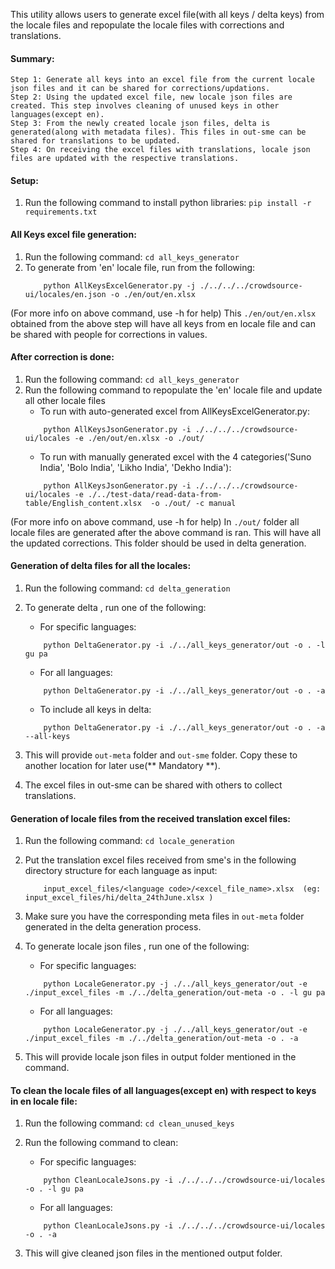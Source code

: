 This utility allows users to generate excel file(with all keys / delta keys) from the locale files and repopulate the locale files with corrections and translations.

#### Summary:
    Step 1: Generate all keys into an excel file from the current locale json files and it can be shared for corrections/updations.
    Step 2: Using the updated excel file, new locale json files are created. This step involves cleaning of unused keys in other languages(except en).
    Step 3: From the newly created locale json files, delta is generated(along with metadata files). This files in out-sme can be shared for translations to be updated.
    Step 4: On receiving the excel files with translations, locale json files are updated with the respective translations.

#### Setup:

1. Run the following command to install python libraries:  `pip install -r requirements.txt`

#### All Keys excel file generation:

1. Run the following command: `cd all_keys_generator`
2. To generate from 'en' locale file, run from the following:
   ```
       python AllKeysExcelGenerator.py -j ./../../../crowdsource-ui/locales/en.json -o ./en/out/en.xlsx
   ```

(For more info on above command, use -h for help)
This `./en/out/en.xlsx` obtained from the above step will have all keys from en locale file and can be shared with people for corrections in values.

#### After correction is done:

1. Run the following command: `cd all_keys_generator`
2. Run the following command to repopulate the 'en' locale file and update all other locale files
   - To run with auto-generated excel from AllKeysExcelGenerator.py:
   ```
       python AllKeysJsonGenerator.py -i ./../../../crowdsource-ui/locales -e ./en/out/en.xlsx -o ./out/
   ```
   - To run with manually generated excel with the 4 categories('Suno India', 'Bolo India', 'Likho India', 'Dekho India'):
   ```
       python AllKeysJsonGenerator.py -i ./../../../crowdsource-ui/locales -e ./../test-data/read-data-from-table/English_content.xlsx  -o ./out/ -c manual
   ```

(For more info on above command, use -h for help)
In `./out/` folder all locale files are generated after the above command is ran. This will have all the updated corrections. This folder should be used in delta generation. 

#### Generation of delta files for all the locales:

1. Run the following command: `cd delta_generation`
2. To generate delta , run one of the following:

   - For specific languages:

   ```
       python DeltaGenerator.py -i ./../all_keys_generator/out -o . -l gu pa
   ```

   - For all languages:

   ```
       python DeltaGenerator.py -i ./../all_keys_generator/out -o . -a
   ```

   - To include all keys in delta:

   ```
       python DeltaGenerator.py -i ./../all_keys_generator/out -o . -a --all-keys
   ```
3. This will provide `out-meta` folder and `out-sme` folder. Copy these to another location for later use(** Mandatory **).
4. The excel files in out-sme can be shared with others to collect translations.

#### Generation of locale files from the received translation excel files:

1. Run the following command: `cd locale_generation`
2. Put the translation excel files received from sme's in the following directory structure for each language as input:
    ```
        input_excel_files/<language code>/<excel_file_name>.xlsx  (eg: input_excel_files/hi/delta_24thJune.xlsx )
    ```
3. Make sure you have the corresponding meta files in `out-meta` folder generated in the delta generation process.
4. To generate locale json files , run one of the following:

   - For specific languages:

   ```
       python LocaleGenerator.py -j ./../all_keys_generator/out -e ./input_excel_files -m ./../delta_generation/out-meta -o . -l gu pa
   ```

   - For all languages:

   ```
       python LocaleGenerator.py -j ./../all_keys_generator/out -e ./input_excel_files -m ./../delta_generation/out-meta -o . -a
   ```
5. This will provide locale json files in output folder mentioned in the command.

#### To clean the locale files of all languages(except en) with respect to keys in en locale file:

1. Run the following command: `cd clean_unused_keys`
2. Run the following command to clean:

   - For specific languages:

   ```
       python CleanLocaleJsons.py -i ./../../../crowdsource-ui/locales -o . -l gu pa
   ```
   - For all languages:

   ```
       python CleanLocaleJsons.py -i ./../../../crowdsource-ui/locales -o . -a 
   ```
3. This will give cleaned json files in the mentioned output folder.
